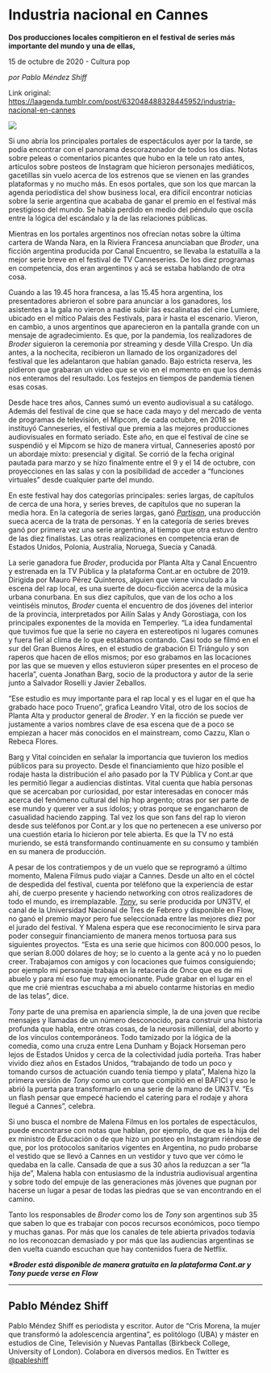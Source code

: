 # Industria nacional en Cannes

**Dos producciones locales compitieron en el festival de series más importante del mundo y una de ellas,**

15 de octubre de 2020 - Cultura pop

_por Pablo Méndez Shiff_

Link original: https://laagenda.tumblr.com/post/632048488328445952/industria-nacional-en-cannes

![](https://64.media.tumblr.com/6130d08c27b1f3b44e575ddda11c4277/ef6580d1afe60e7e-6d/s500x750/ab1568d3e69954a03c8f4be72bac702f5fb85185.png)



Si uno abría los principales portales de espectáculos ayer por la tarde, se podía encontrar con el panorama descorazonador de todos los días. Notas sobre peleas o comentarios picantes que hubo en la tele un rato antes, artículos sobre posteos de Instagram que hicieron personajes mediáticos, gacetillas sin vuelo acerca de los estrenos que se vienen en las grandes plataformas y no mucho más. En esos portales, que son los que marcan la agenda periodística del show business local, era difícil encontrar noticias sobre la serie argentina que acababa de ganar el premio en el festival más prestigioso del mundo. Se había perdido en medio del péndulo que oscila entre la lógica del escándalo y la de las relaciones públicas.

Mientras en los portales argentinos nos ofrecían notas sobre la última cartera de Wanda Nara, en la Riviera Francesa anunciaban que *Broder*, una ficción argentina producida por Canal Encuentro, se llevaba la estatuilla a la mejor serie breve en el festival de TV Canneseries. De los diez programas en competencia, dos eran argentinos y acá se estaba hablando de otra cosa.

Cuando a las 19.45 hora francesa, a las 15.45 hora argentina, los presentadores abrieron el sobre para anunciar a los ganadores, los asistentes a la gala no vieron a nadie subir las escalinatas del cine Lumiere, ubicado en el mítico Palais des Festivals, para ir hasta el escenario. Vieron, en cambio, a unos argentinos que aparecieron en la pantalla grande con un mensaje de agradecimiento. Es que, por la pandemia, los realizadores de *Broder* siguieron la ceremonia por streaming y desde Villa Crespo. Un día antes, a la nochecita, recibieron un llamado de los organizadores del festival que les adelantaron que habían ganado. Bajo estricta reserva, les pidieron que grabaran un video que se vio en el momento en que los demás nos enteramos del resultado. Los festejos en tiempos de pandemia tienen esas cosas.


Desde hace tres años, Cannes sumó un evento audiovisual a su catálogo. Además del festival de cine que se hace cada mayo y del mercado de venta de programas de televisión, el Mipcom, de cada octubre, en 2018 se instituyó Canneseries, el festival que premia a las mejores producciones audiovisuales en formato seriado. Este año, en que el festival de cine se suspendió y el Mipcom se hizo de manera virtual, Canneseries apostó por un abordaje mixto: presencial y digital. Se corrió de la fecha original pautada para marzo y se hizo finalmente entre el 9 y el 14 de octubre, con proyecciones en las salas y con la posibilidad de acceder a “funciones virtuales” desde cualquier parte del mundo.

En este festival hay dos categorías principales: series largas, de capítulos de cerca de una hora, y series breves, de capítulos que no superan la media hora. En la categoría de series largas, ganó [*Partisan*](https://www.youtube.com/watch?v=RtXsJKotJb4), una producción sueca acerca de la trata de personas. Y en la categoría de series breves ganó por primera vez una serie argentina, al tiempo que otra estuvo dentro de las diez finalistas. Las otras realizaciones en competencia eran de Estados Unidos, Polonia, Australia, Noruega, Suecia y Canadá.

La serie ganadora fue *Broder*, producida por Planta Alta y Canal Encuentro y estrenada en la TV Pública y la plataforma Cont.ar en octubre de 2019. Dirigida por Mauro Pérez Quinteros, alguien que viene vinculado a la escena del rap local, es una suerte de docu-ficción acerca de la música urbana conurbana. En sus diez capítulos, que van de los ocho a los veintiséis minutos, *Broder* cuenta el encuentro de dos jóvenes del interior de la provincia, interpretados por Ailín Salas y Andy Gorostiaga, con los principales exponentes de la movida en Temperley. “La idea fundamental que tuvimos fue que la serie no cayera en estereotipos ni lugares comunes y fuera fiel al clima de lo que estábamos contando. Casi todo se filmó en el sur del Gran Buenos Aires, en el estudio de grabación El Triángulo y son raperos que hacen de ellos mismos; por eso grabamos en las locaciones por las que se mueven y ellos estuvieron súper presentes en el proceso de hacerla”, cuenta Jonathan Barg, socio de la productora y autor de la serie junto a Salvador Roselli y Javier Zeballos.

“Ese estudio es muy importante para el rap local y es el lugar en el que ha grabado hace poco Trueno”, grafica Leandro Vital, otro de los socios de Planta Alta y productor general de *Broder*. Y en la ficción se puede ver justamente a varios nombres clave de esa escena que de a poco se empiezan a hacer más conocidos en el mainstream, como Cazzu, Klan o Rebeca Flores.

Barg y Vital coinciden en señalar la importancia que tuvieron los medios públicos para su proyecto. Desde el financiamiento que hizo posible el rodaje hasta la distribución el año pasado por la TV Pública y Cont.ar que les permitió llegar a audiencias distintas. Vital cuenta que había personas que se acercaban por curiosidad, por estar interesadas en conocer más acerca del fenómeno cultural del hip hop argento; otras por ser parte de ese mundo y querer ver a sus ídolos; y otras porque se engancharon de casualidad haciendo zapping. Tal vez los que son fans del rap lo vieron desde sus teléfonos por Cont.ar y los que no pertenecen a ese universo por una cuestión etaria lo hicieron por tele abierta. Es que la TV no está muriendo, se está transformando continuamente en su consumo y también en su manera de producción.

A pesar de los contratiempos y de un vuelo que se reprogramó a último momento, Malena Filmus pudo viajar a Cannes. Desde un alto en el cóctel de despedida del festival, cuenta por teléfono que la experiencia de estar ahí, de cuerpo presente y haciendo networking con otros realizadores de todo el mundo, es irremplazable. [*Tony*](https://www.youtube.com/watch?v=RNT3rL-wnMc&feature=emb_logo), su serie producida por UN3TV, el canal de la Universidad Nacional de Tres de Febrero y disponible en Flow, no ganó el premio mayor pero fue seleccionada entre las mejores diez por el jurado del festival. Y Malena espera que ese reconocimiento le sirva para poder conseguir financiamiento de manera menos tortuosa para sus siguientes proyectos. “Esta es una serie que hicimos con 800.000 pesos, lo que serían 8.000 dólares de hoy; se lo cuento a la gente acá y no lo pueden creer. Trabajamos con amigos y con locaciones que fuimos consiguiendo; por ejemplo mi personaje trabaja en la retacería de Once que es de mi abuelo y para mí eso fue muy emocionante. Pude grabar en el lugar en el que me crié mientras escuchaba a mi abuelo contarme historias en medio de las telas”, dice.

*Tony* parte de una premisa en apariencia simple, la de una joven que recibe mensajes y llamadas de un número desconocido, para construir una historia profunda que habla, entre otras cosas,  de la neurosis millenial, del aborto y de los vínculos contemporáneos. Todo tamizado por la lógica de la comedia, como una cruza entre Lena Dunham y Bojack Horseman pero lejos de Estados Unidos y cerca de la colectividad judía porteña. Tras haber vivido diez años en Estados Unidos, “trabajando de todo un poco y tomando cursos de actuación cuando tenía tiempo y plata”, Malena hizo la primera versión de *Tony* como un corto que compitió en el BAFICI y eso le abrió la puerta para transformarlo en una serie de la mano de UN3TV. “Es un flash pensar que empecé haciendo el catering para el rodaje y ahora llegué a Cannes”, celebra.

Si uno busca el nombre de Malena Filmus en los portales de espectáculos, puede encontrarse con notas que hablan, por ejemplo, de que es la hija del ex ministro de Educación o de que hizo un posteo en Instagram riéndose de que, por los protocolos sanitarios vigentes en Argentina, no pudo probarse el vestido que se llevó a Cannes en un vestidor y tuvo que ver cómo le quedaba en la calle. Cansada de que a sus 30 años la reduzcan a ser “la hija de”, Malena habla con entusiasmo de la industria audiovisual argentina y sobre todo del empuje de las generaciones más jóvenes que pugnan por hacerse un lugar a pesar de todas las piedras que se van encontrando en el camino. 

Tanto los responsables de *Broder* como los de *Tony* son argentinos sub 35 que saben lo que es trabajar con pocos recursos económicos, poco tiempo y muchas ganas. Por más que los canales de tele abierta privados todavía no los reconozcan demasiado y por más que las audiencias argentinas se den vuelta cuando escuchan que hay contenidos fuera de Netflix.

  
***\*Broder está disponible de manera gratuita en la plataforma Cont.ar y Tony puede verse en Flow***



---

 Pablo Méndez Shiff
-------------------

 Pablo Méndez Shiff es periodista y escritor. Autor de “Cris Morena, la mujer que transformó la adolescencia argentina”, es politólogo (UBA) y máster en estudios de Cine, Televisión y Nuevas Pantallas (Birkbeck College, University of London). Colabora en diversos medios. En Twitter es [@pableshiff](https://twitter.com/pableshiff)

